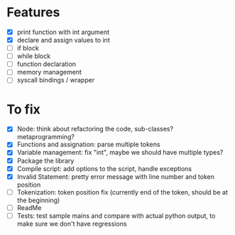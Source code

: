 # Features
- [x] print function with int argument
- [x] declare and assign values to int
- [ ] if block
- [ ] while block
- [ ] function declaration
- [ ] memory management
- [ ] syscall bindings / wrapper

# To fix
- [x] Node: think about refactoring the code, sub-classes? metaprogramming?
- [x] Functions and assignation: parse multiple tokens
- [x] Variable management: fix "int", maybe we should have multiple types?
- [x] Package the library
- [x] Compile script: add options to the script, handle exceptions
- [x] Invalid Statement: pretty error message with line number and token position
- [ ] Tokenization: token position fix (currently end of the token, should be at the beginning)
- [ ] ReadMe
- [ ] Tests: test sample mains and compare with actual python output, to make sure we don't have regressions
